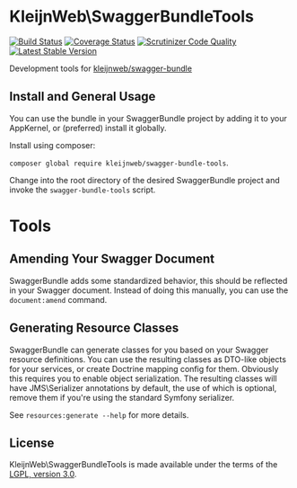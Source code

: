 # KleijnWeb\SwaggerBundleTools
[![Build Status](https://travis-ci.org/kleijnweb/swagger-bundle-tools.svg?branch=master)](https://travis-ci.org/kleijnweb/swagger-bundle-tools)
[![Coverage Status](https://coveralls.io/repos/github/kleijnweb/swagger-bundle-tools/badge.svg?branch=master)](https://coveralls.io/github/kleijnweb/swagger-bundle-tools?branch=master)
[![Scrutinizer Code Quality](https://scrutinizer-ci.com/g/kleijnweb/swagger-bundle-tools/badges/quality-score.png?b=master)](https://scrutinizer-ci.com/g/kleijnweb/swagger-bundle-tools/?branch=master)
[![Latest Stable Version](https://poser.pugx.org/kleijnweb/swagger-bundle-tools/v/stable)](https://packagist.org/packages/kleijnweb/swagger-bundle-tools)

Development tools for [kleijnweb/swagger-bundle](https://github.com/kleijnweb/swagger-bundle)

## Install and General Usage

You can use the bundle in your SwaggerBundle project by adding it to your AppKernel, or (preferred) install it globally.

Install using composer:

`composer global require kleijnweb/swagger-bundle-tools`. 

Change into the root directory of the desired SwaggerBundle project and invoke the `swagger-bundle-tools` script.

# Tools

## Amending Your Swagger Document
 
SwaggerBundle adds some standardized behavior, this should be reflected in your Swagger document. Instead of doing this manually, you can use the `document:amend` command.

## Generating Resource Classes
 
SwaggerBundle can generate classes for you based on your Swagger resource definitions. 
You can use the resulting classes as DTO-like objects for your services, or create Doctrine mapping config for them. Obviously this requires you to enable object serialization.
The resulting classes will have JMS\Serializer annotations by default, the use of which is optional, remove them if you're using the standard Symfony serializer.

See `resources:generate --help` for more details.

## License

KleijnWeb\SwaggerBundleTools is made available under the terms of the [LGPL, version 3.0](https://spdx.org/licenses/LGPL-3.0.html#licenseText).

